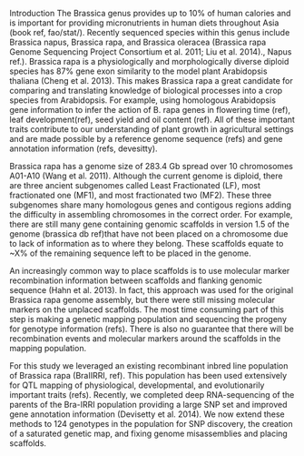 Introduction
The Brassica genus provides up to 10% of human calories and is important for providing micronutrients in human diets throughout Asia (book ref, fao/stat/). Recently sequenced species within this genus include Brassica napus, Brassica rapa, and Brassica oleracea (Brassica rapa Genome Sequencing Project Consortium et al. 2011; Liu et al. 2014)., Napus ref.). Brassica rapa is a physiologically and morphologically diverse diploid species has 87% gene exon similarity to the model plant Arabidopsis thaliana (Cheng et al. 2013). This makes Brassica rapa a great candidate for comparing and translating knowledge of biological processes into a crop species from Arabidopsis. For example, using homologous Arabidopsis gene information to infer the action of B. rapa genes in flowering time (ref), leaf development(ref), seed yield and oil content (ref). All of these important traits contribute to our understanding of plant growth in agricultural settings and are made possible by a reference genome sequence (refs) and gene annotation information (refs, devesitty). 

Brassica rapa has a genome size of 283.4 Gb spread over 10 chromosomes A01-A10 (Wang et al. 2011). Although the current genome is diploid, there are three ancient subgenomes called Least Fractionated (LF), most fractionated one (MF1), and most fractionated two (MF2). These three subgenomes share many homologous genes and contigous regions adding the difficulty in assembling chromosomes in the correct order. For example, there are still many gene containing genomic scaffolds in version 1.5 of the genome (brassica db ref)that have not been placed on a chromosome due to lack of information as to where they belong. These scaffolds equate to ~X% of the remaining sequence left to be placed in the genome. 

An increasingly common way to place scaffolds is to use molecular marker recombination information between scaffolds and flanking genomic sequence (Hahn et al. 2013). In fact, this approach was used for the original Brassica rapa genome assembly, but there were still missing molecular markers on the unplaced scaffolds. The most time consuming part of this step is making a genetic mapping population and sequencing the progeny for genotype information (refs). There is also no guarantee that there will be recombination events and molecular markers around the scaffolds in the mapping population.

For this study we leveraged an existing recombinant inbred line population of Brassica rapa (BraIIRRI, ref). This population has been used extensively for QTL mapping of physiological, developmental, and evolutionarily important traits (refs). Recently, we completed deep RNA-sequencing of the parents of the Bra-IRRI population providing a large SNP set and improved gene annotation information (Devisetty et al. 2014). We now extend these methods to 124 genotypes in the population for SNP discovery, the creation of a saturated genetic map, and fixing genome misassemblies and placing scaffolds. 








